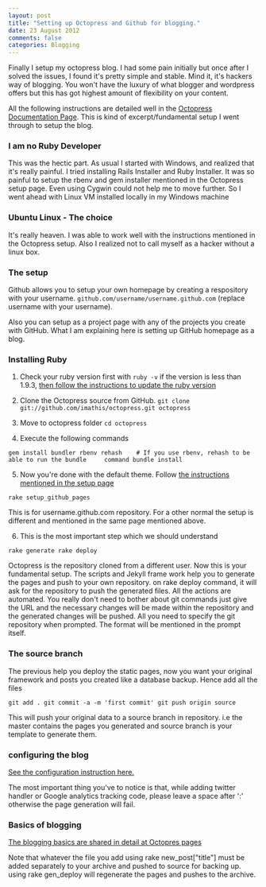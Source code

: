 ```yaml
---
layout: post
title: "Setting up Octopress and Github for blogging."
date: 23 August 2012
comments: false
categories: Blogging
---
```


Finally I setup my octopress blog. I had some pain initially but once after I solved the issues, I found it's pretty simple and stable. Mind it, it's hackers way of blogging. You won't have the luxury of what blogger and wordpress offers but this has got highest amount of flexibility on your content.

All the following instructions are detailed well in the [Octopress Documentation Page][5]. This is kind of excerpt/fundamental setup I went through to setup the blog.

### I am no Ruby Developer ###
This was the hectic part. As usual I started with Windows, and realized that it's really painful. I tried installing Rails Installer and Ruby Installer. It was so painful to setup the rbenv and gem installer mentioned in the Octopress setup page. Even using Cygwin could not help me to move further. So I went ahead with Linux VM installed locally in my Windows machine

### Ubuntu Linux - The choice ###
It's really heaven. I was able to work well with the instructions mentioned in the Octopress setup. Also I realized not to call myself as a hacker without a linux box.

### The setup ###
Github allows you to setup your own homepage by creating a respository with your username. `github.com/username/username.github.com` (replace username with your username). 

Also you can setup as a project page with any of the projects you create with GitHub. What I am explaining here is setting up GitHub homepage as a blog.

### Installing Ruby ###

 1. Check your ruby version first with `ruby -v` if the version is less than 1.9.3, [then follow the instructions to update the ruby version][2]

 2. Clone the Octopress source from GitHub. `git clone git://github.com/imathis/octopress.git octopress`

 3. Move to octopress folder `cd octopress`

 4. Execute the following commands

`
    gem install bundler
    rbenv rehash    # If you use rbenv, rehash to be able to run the bundle     command
    bundle install
`

 5. Now you're done with the default theme. Follow [the instructions mentioned in the setup page][3]

`rake setup_github_pages`

This is for username.github.com repository. For a other normal the setup is different and mentioned in the same page mentioned above.

 6. This is the most important step which we should understand

`
rake generate
rake deploy
`

Octopress is the repository cloned from a different user. Now this is your fundamental setup. The scripts and Jekyll frame work help you to generate the pages and push to your own repository. on rake deploy command, it will ask for the repository to push the generated files. All the actions are automated. You really don't need to bother about git commands just give the URL and the necessary changes will be made within the repository and the generated changes will be pushed. All you need to specify the git repository when prompted. The format will be mentioned in the prompt itself.

### The source branch ###

The previous help you deploy the static pages, now you want your original framework and posts you created like a database backup. Hence add all the files

`
git add .
git commit -a -m 'first commit'
git push origin source
`

This will push your original data to a source branch in repository. i.e the master contains the pages you generated and source branch is your template to generate them.

### configuring the blog ###

[See the configuration instruction here.][4]

The most important thing you've to notice is that, while adding twitter handler or Google analytics tracking code, please leave a space after ':' otherwise the page generation will fail.

### Basics of blogging ###
[The blogging basics are shared in detail at Octopres pages][5]

Note that whatever the file you add using rake new_post["title"] must be added separately to your archive and pushed to source for backing up. using rake gen_deploy will regenerate the pages and pushes to the archive.


  [1]: http://octopress.org/docs/
  [2]: http://octopress.org/docs/setup/rbenv/
  [3]: http://octopress.org/docs/deploying/github/
  [4]: http://octopress.org/docs/blogging/
  [5]: http://octopress.org/docs/blogging/

